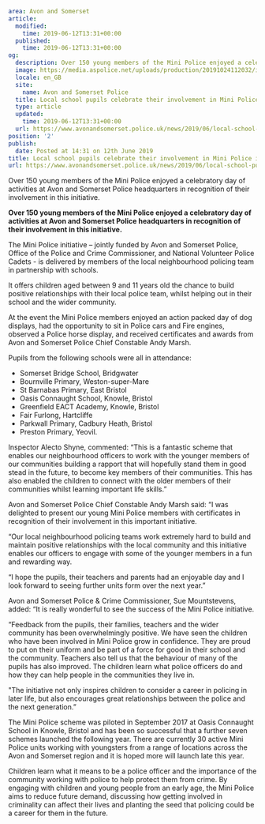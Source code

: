 ```yaml
area: Avon and Somerset
article:
  modified:
    time: 2019-06-12T13:31+00:00
  published:
    time: 2019-06-12T13:31+00:00
og:
  description: Over 150 young members of the Mini Police enjoyed a celebratory day of activities at Avon and Somerset Police headquarters in recognition of their involvement in this initiative.
  image: https://media.aspolice.net/uploads/production/20191024112032/image00014.jpeg
  locale: en_GB
  site:
    name: Avon and Somerset Police
  title: Local school pupils celebrate their involvement in Mini Police initiative at a celebration and engagement event at Police HQ | Avon and Somerset Police
  type: article
  updated:
    time: 2019-06-12T13:31+00:00
  url: https://www.avonandsomerset.police.uk/news/2019/06/local-school-pupils-celebrate-their-involvement-in-mini-police-initiative-at-a-celebration-and-engagement-event-at-police-hq/
position: '2'
publish:
  date: Posted at 14:31 on 12th June 2019
title: Local school pupils celebrate their involvement in Mini Police initiative at a celebration and engagement event at Police HQ | Avon and Somerset Police
url: https://www.avonandsomerset.police.uk/news/2019/06/local-school-pupils-celebrate-their-involvement-in-mini-police-initiative-at-a-celebration-and-engagement-event-at-police-hq/
```

Over 150 young members of the Mini Police enjoyed a celebratory day of activities at Avon and Somerset Police headquarters in recognition of their involvement in this initiative.

**Over 150 young members of the Mini Police enjoyed a celebratory day of activities at Avon and Somerset Police headquarters in recognition of their involvement in this initiative.**

The Mini Police initiative – jointly funded by Avon and Somerset Police, Office of the Police and Crime Commissioner, and National Volunteer Police Cadets - is delivered by members of the local neighbourhood policing team in partnership with schools.

It offers children aged between 9 and 11 years old the chance to build positive relationships with their local police team, whilst helping out in their school and the wider community.

At the event the Mini Police members enjoyed an action packed day of dog displays, had the opportunity to sit in Police cars and Fire engines, observed a Police horse display, and received certificates and awards from Avon and Somerset Police Chief Constable Andy Marsh.

Pupils from the following schools were all in attendance:

 * Somerset Bridge School, Bridgwater
 * Bournville Primary, Weston-super-Mare
 * St Barnabas Primary, East Bristol
 * Oasis Connaught School, Knowle, Bristol
 * Greenfield EACT Academy, Knowle, Bristol
 * Fair Furlong, Hartcliffe
 * Parkwall Primary, Cadbury Heath, Bristol
 * Preston Primary, Yeovil.

Inspector Alecto Shyne, commented: “This is a fantastic scheme that enables our neighbourhood officers to work with the younger members of our communities building a rapport that will hopefully stand them in good stead in the future, to become key members of their communities. This has also enabled the children to connect with the older members of their communities whilst learning important life skills.”

Avon and Somerset Police Chief Constable Andy Marsh said: “I was delighted to present our young Mini Police members with certificates in recognition of their involvement in this important initiative.

“Our local neighbourhood policing teams work extremely hard to build and maintain positive relationships with the local community and this initiative enables our officers to engage with some of the younger members in a fun and rewarding way.

“I hope the pupils, their teachers and parents had an enjoyable day and I look forward to seeing further units form over the next year.”

Avon and Somerset Police & Crime Commissioner, Sue Mountstevens, added: “It is really wonderful to see the success of the Mini Police initiative.

“Feedback from the pupils, their families, teachers and the wider community has been overwhelmingly positive. We have seen the children who have been involved in Mini Police grow in confidence. They are proud to put on their uniform and be part of a force for good in their school and the community. Teachers also tell us that the behaviour of many of the pupils has also improved. The children learn what police officers do and how they can help people in the communities they live in.

"The initiative not only inspires children to consider a career in policing in later life, but also encourages great relationships between the police and the next generation.”

The Mini Police scheme was piloted in September 2017 at Oasis Connaught School in Knowle, Bristol and has been so successful that a further seven schemes launched the following year. There are currently 30 active Mini Police units working with youngsters from a range of locations across the Avon and Somerset region and it is hoped more will launch late this year.

Children learn what it means to be a police officer and the importance of the community working with police to help protect them from crime. By engaging with children and young people from an early age, the Mini Police aims to reduce future demand, discussing how getting involved in criminality can affect their lives and planting the seed that policing could be a career for them in the future.
